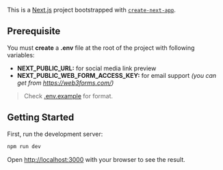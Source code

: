 This is a [Next.js](https://nextjs.org/) project bootstrapped with [`create-next-app`](https://github.com/vercel/next.js/tree/canary/packages/create-next-app).

## Prerequisite
You must **create** a **.env** file at the root of the project with following variables:
- **NEXT_PUBLIC_URL:** for social media link preview 
- **NEXT_PUBLIC_WEB_FORM_ACCESS_KEY:** for email support _(you can get from https://web3forms.com/)_

> Check [.env.example](.env.example) for format.

## Getting Started

First, run the development server:

```bash
npm run dev
```

Open [http://localhost:3000](http://localhost:3000) with your browser to see the result.
